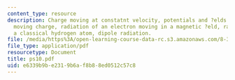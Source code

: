 ```yaml
---
content_type: resource
description: Charge moving at constatnt velocity, potentials and ?elds of an arbitrarily
  moving charge, radiation of an electron moving in a magnetic ?eld, radiation of
  a classical hydrogen atom, dipole radiation.
file: /media/https%3A/open-learning-course-data-rc.s3.amazonaws.com/8-311-electromagnetic-theory-spring-2004/e6339b9be2319b6af8b88ed0512c57c8_ps10.pdf
file_type: application/pdf
resourcetype: Document
title: ps10.pdf
uid: e6339b9b-e231-9b6a-f8b8-8ed0512c57c8
---
```

